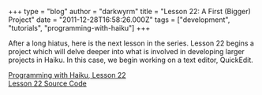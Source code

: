 +++
type = "blog"
author = "darkwyrm"
title = "Lesson 22: A First (Bigger) Project"
date = "2011-12-28T16:58:26.000Z"
tags = ["development", "tutorials", "programming-with-haiku"]
+++

After a long hiatus, here is the next lesson in the series. Lesson 22 begins a project which will delve deeper into what is involved in developing larger projects in Haiku. In this case, we begin working on a text editor, QuickEdit.

<a href="http://darkwyrm.beemulated.net/downloads/PWHaiku/Programming%20with%20Haiku%20Lesson%2022.pdf">Programming with Haiku, Lesson 22</a><br />
<a href="http://darkwyrm.beemulated.net/downloads/PWHaiku/QuickEditL22.zip">Lesson 22 Source Code</a><br />
